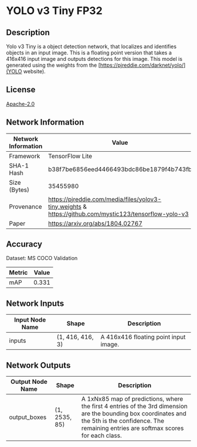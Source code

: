 # YOLO v3 Tiny FP32

## Description
Yolo v3 Tiny is a object detection network, that localizes and identifies objects in an input image. This is a floating point version that takes a 416x416 input image and outputs detections for this image. This model is generated using the weights from the [https://pjreddie.com/darknet/yolo/](YOLO website).

## License
[Apache-2.0](https://spdx.org/licenses/Apache-2.0.html)

## Network Information
| Network Information |  Value         |
|---------------------|------------------|
|  Framework          | TensorFlow Lite |
|  SHA-1 Hash         | b38f7be6856eed4466493bdc86be1879f4b743fb |
|  Size (Bytes)       | 35455980 |
|  Provenance         | https://pjreddie.com/media/files/yolov3-tiny.weights & https://github.com/mystic123/tensorflow-yolo-v3 |
|  Paper              | https://arxiv.org/abs/1804.02767 |

## Accuracy
Dataset: MS COCO Validation

| Metric | Value |
|--------|-------|
| mAP | 0.331 |

## Network Inputs
| Input Node Name |  Shape  | Description |
|-----------------|---------|-------------|
| inputs | (1, 416, 416, 3) | A 416x416 floating point input image. |

## Network Outputs
| Output Node Name |  Shape  | Description |
|------------------|---------|-------------|
| output_boxes | (1, 2535, 85) | A 1xNx85 map of predictions, where the first 4 entries of the 3rd dimension are the bounding box coordinates and the 5th is the confidence. The remaining entries are softmax scores for each class. |
